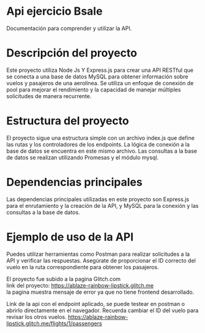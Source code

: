 # Api ejercicio Bsale
Documentación para comprender y utilizar la API.

# Descripción del proyecto
Este proyecto utiliza Node Js Y Express.js para crear una API RESTful que se conecta a una base de datos MySQL para 
obtener información sobre vuelos y pasajeros de una aerolínea. Se utiliza un enfoque de conexión de pool para 
mejorar el rendimiento y la capacidad de manejar múltiples solicitudes de manera recurrente.

# Estructura del proyecto
El proyecto sigue una estructura simple con un archivo index.js que define las rutas y los controladores de los 
endpoints. La lógica de conexión a la base de datos se encuentra en este mismo archivo. Las consultas a la base 
de datos se realizan utilizando Promesas y el módulo mysql.

# Dependencias principales
Las dependencias principales utilizadas en este proyecto son Express.js para el enrutamiento y la creación de la 
API, y MySQL para la conexión y las consultas a la base de datos.

# Ejemplo de uso de la API
Puedes utilizar herramientas como Postman para realizar solicitudes a la API y verificar las respuestas. Asegúrate 
de proporcionar el ID correcto del vuelo en la ruta correspondiente para obtener los pasajeros.

El proyecto fue subido a la pagina Glitch.com <br/>
link del proyecto: https://ablaze-rainbow-lipstick.glitch.me <br/>
la pagina muestra mensaje de error ya que no tiene frontend desarrollado.


Link de la api con el endpoint aplicado, se puede testear en postman o abrirlo directamente en el navegador. Recuerda cambiar el ID del vuelo para revisar los otros vuelos.
https://ablaze-rainbow-lipstick.glitch.me/flights/1/passengers
